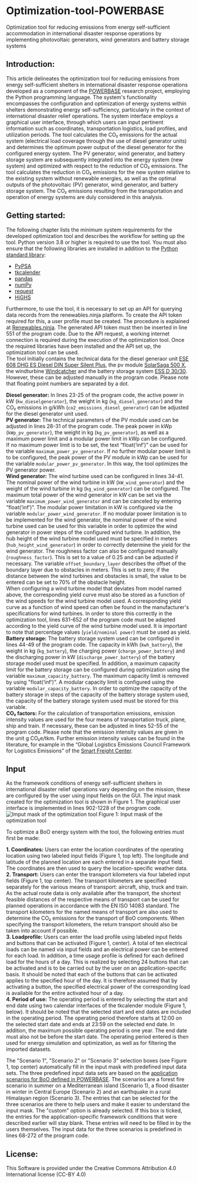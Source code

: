 # Optimization-tool-POWERBASE
Optimization tool for reducing emissions from energy self-sufficient accommodation in international disaster response operations by implementing photovoltaic generators, wind generators and battery storage systems

## Introduction: 
This article delineates the optimization tool for reducing emissions from energy self-sufficient shelters in international disaster response operations developed as a component of the [POWERBASE](https://www.powerbaseproject.eu/) research project, employing the Python programming language. The system's functionality encompasses the configuration and optimization of energy systems within shelters demonstrating energy self-sufficiency, particularly in the context of international disaster relief operations. The system interface employs a graphical user interface, through which users can input pertinent information such as coordinates, transportation logistics, load profiles, and utilization periods. The tool calculates the CO₂ emissions for the actual system (electrical load coverage through the use of diesel generator units) and determines the optimum power output of the diesel generator for the configured energy system. The PV generator, wind generator, and battery storage system are subsequently integrated into the energy system (new system) and optimized with respect to the reduction of CO₂ emissions. The tool calculates the reduction in CO₂ emissions for the new system relative to the existing system without renewable energies, as well as the optimal outputs of the photovoltaic (PV) generator, wind generator, and battery storage system.  The CO₂ emissions resulting from the transportation and operation of energy systems are duly considered in this analysis.

## Getting started:
The following chapter lists the minimum system requirements for the developed optimization tool and describes the workflow for setting up the tool.
Python version 3.8 or higher is required to use the tool. You must also ensure that the following libraries are installed in addition to the [Python standard library](https://docs.python.org/3/library/index.html): 
- [PyPSA](https://pypsa.readthedocs.io/en/latest/getting-started/installation.html)
- [tkcalender](https://tkcalendar.readthedocs.io/en/stable/installation.html)
- [pandas](https://pandas.pydata.org/docs/getting_started/install.html)
- [numPy](https://numpy.org/install/)
- [request](https://pypi.org/project/requests/)
- [HiGHS](https://ergo-code.github.io/HiGHS/dev/interfaces/python/#python-getting-started)

Furthermore, to use the tool, it is necessary to set up an API for querying data records from the renewables.ninja platform. To create the API token required for this, a user profile must be created. The procedure is explained at [Renewables.ninja](https://www.renewables.ninja/documentation/api). The generated API token must then be inserted in line 551 of the program code. Due to the API request, a working internet connection is required during the execution of the optimization tool. Once the required libraries have been installed and the API set up, the optimization tool can be used.  
The tool initially contains the technical data for the diesel generaor unit [ESE 608 DHG ES Diesel DIN Super Silent Plus](https://www.endressparts.com/transfer/Datenblatt/ESE%20608%20DHG%20ES%20Diesel%20DIN%20Super%20Silent%20Plus%20(156312)_DE_0.pdf), the pv module [SolarSaga 500 X](https://www.jackery.com/products/jackery-solarsaga-500-x#product_tab_1), the windturbine [Windcatcher](https://kitex.tech/de/products/windfanger-standard-set-1?variant=48658987188549) and the battery storage system [ESS D 30/30](https://www.endress-zero.com/de/endress_professional). However, these can be adjusted manually in the program code. Please note that floating point numbers are separated by a dot. 

**Diesel generator:** In lines 23-25 of the program code, the active power in kW (`kw_dieselgenerator`), the weight in kg (`kg_diesel_generator`) and the CO₂ emissions in g/kWh (`co2_emissions_diesel_generator`) can be adjusted for the diesel generator unit used.  
**PV generator:** The technical parameters of the PV module used can be adjusted in lines 28-31 of the program code. The peak power in kWp (`kWp_pv_generator`), the weight in kg (`kg_pv_generator`), as well as a maximum power limit and a modular power limit in kWp can be configured. If no maximum power limit is to be set, the text “float(‘inf’)” can be used for the variable `maximum_power_pv_generator`. If no further modular power limit is to be configured, the peak power of the PV module in kWp can be used for the variable `modular_power_pv_generator`. In this way, the tool optimizes the PV generator power.  
**Wind generator:** The wind turbine used can be configured in lines 34-41. The nominal power of the wind turbine in kW (`kW_wind_generator`) and the weight of the wind turbine in kg (`kg_wind_generator`) can be configured. The maximum total power of the wind generator in kW can be set via the variable `maximum_power_wind_generator` and can be canceled by entering “float(‘inf’)”. The modular power limitation in kW is configured via the variable `modular_power_wind_generator`. If no modular power limitation is to be implemented for the wind generator, the nominal power of the wind turbine used can be used for this variable in order to optimize the wind generator in power steps of the configured wind turbine. In addition, the hub height of the wind turbine model used must be specified in meters (`hub_height_wind_generator`) in order to correctly determine the yield for the wind generator. The roughness factor can also be configured manually (`roughness_factor`). This is set to a value of 0.25 and can be adjusted if necessary. The variable `offset_boundary_layer` describes the offset of the boundary layer due to obstacles in meters. This is set to zero; if the distance between the wind turbines and obstacles is small, the value to be entered can be set to 70% of the obstacle height.  
When configuring a wind turbine model that deviates from model named above, the corresponding yield curve must also be stored as a function of the wind speeds for the wind turbine model used. A corresponding yield curve as a function of wind speed can often be found in the manufacturer's specifications for wind turbines. In order to store this correctly in the optimization tool, lines 631-652 of the program code must be adapted according to the yield curve of the wind turbine model used. It is important to note that percentage values (`yield/nominal power`) must be used as yield.  
**Battery storage:** The battery storage system used can be configured in lines 44-49 of the program code. The capacity in kWh (`kwh_battery`), the weight in kg (`kg_battery`), the charging power (`charge_power_battery`) and the discharging power in kW (`discharge_power_battery`) of the battery storage model used must be specified. In addition, a maximum capacity limit for the battery storage can be configured during optimization using the variable `maximum_capacity_battery`. The maximum capacity limit is removed by using "float(‘inf’)". A modular capacity limit is configured using the variable `modular_capacity_battery`. In order to optimize the capacity of the battery storage in steps of the capacity of the battery storage system used, the capacity of the battery storage system used must be stored for this variable.  
**CO₂ factors:** For the calculation of transportation emissions, emission intensity values are used for the four means of transportation truck, plane, ship and train. If necessary, these can be adjusted in lines 52-55 of the program code. Please note that the emission intensity values are given in the unit g CO₂e/tkm. Further emission intensity values can be found in the literature, for example in the “Global Logistics Emissions Council Framework for Logistics Emissions” of the [Smart Freight Center](https://smart-freight-centre-media.s3.amazonaws.com/documents/GLEC_FRAMEWORK_v3_UPDATED_02_04_24.pdf).

## Input
As the framework conditions of energy self-sufficient shelters in international disaster relief operations vary depending on the mission, these are configured by the user using input fields on the GUI. The input mask created for the optimization tool is shown in Figure 1. The graphical user interface is implemented in lines 902-1228 of the program code.  
![Imput mask of the optimization tool](https://github.com/user-attachments/assets/db09fb72-1b51-4238-9393-3a9a8ce5daa9)
Figure 1: Input mask of the optimization tool

To optimize a BoO energy system with the tool, the following entries must first be made:  

**1.	Coordinates:** Users can enter the location coordinates of the operating location using two labeled input fields (Figure 1, top left). The longitude and latitude of the planned location are each entered in a separate input field. The coordinates are then used to query the location-specific weather data.  
**2.	Transport:** Users can enter the transport kilometers via four labeled input fields (Figure 1, top center). The transport kilometers are specified separately for the various means of transport: aircraft, ship, truck and train. As the actual route data is only available after the transport, the shortest feasible distances of the respective means of transport can be used for planned operations in accordance with the EN ISO 14083 standard. The transport kilometers for the named means of transport are also used to determine the CO₂ emissions for the transport of BoO components. When specifying the transport kilometers, the return transport should also be taken into account if possible.  
**3.	Loadprofile:** Users can enter the load profile using labeled input fields and buttons that can be activated (Figure 1, center). A total of ten electrical loads can be named via input fields and an electrical power can be entered for each load. In addition, a time usage profile is defined for each defined load for the hours of a day. This is realized by selecting 24 buttons that can be activated and is to be carried out by the user on an application-specific basis. It should be noted that each of the buttons that can be activated applies to the specified hour of the day. It is therefore assumed that by activating a button, the specified electrical power of the corresponding load is available for the entire activated hour of a day.  
**4.	Period of use:** The operating period is entered by selecting the start and end date using two calendar interfaces of the tkcalender module (Figure 1, below). It should be noted that the selected start and end dates are included in the operating period. The operating period therefore starts at 12:00 on the selected start date and ends at 23:59 on the selected end date. In addition, the maximum possible operating period is one year. The end date must also not be before the start date. The operating period entered is then used for energy simulation and optimization, as well as for filtering the imported datasets.

The "Scenario 1", "Scenario 2" or "Scenario 3" selection boxes (see Figure 1, top center) automatically fill in the input mask with predefined input data sets. The three predefined input data sets are based on the [application scenarios for BoO defined in POWERBASE](https://www.powerbaseproject.eu/wp-content/uploads/Powerbase-D2.1-Scenario-Definition-Final.pdf). The scenarios are a forest fire scenario in summer on a Mediterranean island (Scenario 1), a flood disaster in winter in Central Europe (Scenario 2) and an earthquake in a rural Himalayan region (Scenario 3). The entries that can be selected for the three scenarios are there to help users and make it easier to understand the input mask. The "custom" option is already selected. If this box is ticked, the entries for the application-specific framework conditions that were described earlier will stay blank. These entries will need to be filled in by the users themselves. The input data for the three scenarios is predefined in lines 68-272 of the program code.

## License:
This Software is provided under the Creative Commons Attribution 4.0 International license (CC-BY 4.0)
